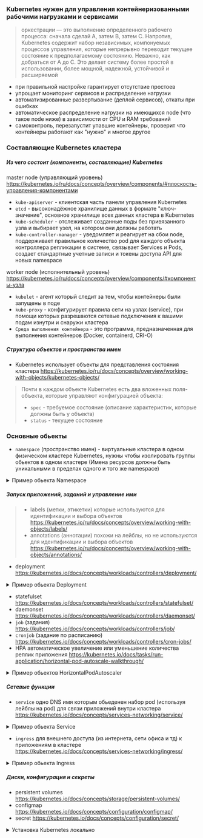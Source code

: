 ### Kubernetes нужен для управления контейнеризованными рабочими нагрузками и сервисами

>  оркестрации — это выполнение определенного рабочего процесса: сначала сделай A, затем B, затем C. Напротив, Kubernetes содержит набор независимых, компонуемых процессов управления, которые непрерывно переводит текущее состояние к предполагаемому состоянию. Неважно, как добраться от А до С. Это делает систему более простой в использовании, более мощной, надежной, устойчивой и расширяемой

- при правильной настройке гарантирует отсутствие простоев
- упрощает мониторинг сервисов и распределение нагрузки
- автоматизированные развертывание (деплой сервисов), откаты при ошибках
- автоматическое распределение нагрузки на имеющихся node (что такое node ниже) в зависимости от CPU и RAM требований
- самоконтроль, перезапустит упавшие контейнеры, проверит что контейнеры работают как "нужно" и многое другое

### Составляющие Kubernetes кластера

##### Из чего состоит (компоненты, составляющие) Kubernetes

master node (управляющий уровень) https://kubernetes.io/ru/docs/concepts/overview/components/#плоскость-управления-компонентами
- `kube-apiserver` - клиентская часть панели управления Kubernetes
- `etcd` - высоконадёжное хранилище данных в формате "ключ-значение", основное хранилище всех данных кластера в Kubernetes
- `kube-scheduler` - отслеживает созданные поды без привязанного узла и выбирает узел, на котором они должны работать
- `kube-controller-manager` - уведомляет и реагирует на сбои node, поддерживает правильное количество pod для каждого объекта контроллера репликации в системе,  связывает Services и Pods, создает стандартные учетные записи и токены доступа API для новых namespace

worker node (исполнительный уровень) https://kubernetes.io/ru/docs/concepts/overview/components/#компоненты-узла
- `kubelet` - агент который следит за тем, чтобы контейнеры были запущены в поде
- `kube-proxy` - конфигурирует правила сети на узлах (service), при помощи которых разрешаются сетевые подключения к вашими подам изнутри и снаружи кластера
- `Среда выполнения контейнера` - это программа, предназначенная для выполнения контейнеров (Docker, containerd, CRI-O)

##### Структура объектов и пространства имен

- Kubernetes использует объекты для представления состояния кластера https://kubernetes.io/ru/docs/concepts/overview/working-with-objects/kubernetes-objects/

> Почти в каждом объекте Kubernetes есть два вложенных поля-объекта, которые управляют конфигурацией объекта:
> - `spec` - требуемое состояние (описание характеристик, которые должны быть у объекта)
> - `status` - текущее состояние

### Основные обьекты

- `namespace` (пространство имен) - виртуальные кластера в одном физическом кластере Kubernetes, нужны чтобы изолировать группы обьектов в одном кластере (Имена ресурсов должны быть уникальными в пределах одного и того же namespace) 

<details>
  <summary>Пример обьекта Namespace</summary>

```yaml
apiVersion: v1
kind: Namespace
metadata:
  name: <insert-namespace-name-here> # имя namespace
```

</details>

##### Запуск приложений, заданий и управление ими

> - labels (метки, этикетки) которые используются для идентификации и выбора объектов https://kubernetes.io/ru/docs/concepts/overview/working-with-objects/labels/
> - annotations (аннотации) похожи на лейблы, но не используются для идентификации и выбора объектов https://kubernetes.io/ru/docs/concepts/overview/working-with-objects/annotations/

- deployment https://kubernetes.io/docs/concepts/workloads/controllers/deployment/

<details>
  <summary>Пример обьекта Deployment</summary>

```yaml
apiVersion: apps/v1
kind: Deployment
metadata:
  name: nginx-deployment
  labels: # используются для идентификации и выбора объектов
    app.kubernetes.io/name: nginx-deployment
    app.kubernetes.io/version: latest
    app.kubernetes.io/component: nginx-deployment
  annotations:
    imageregistry: "https://hub.docker.com/"
spec:
  replicas: 3 # можно удалить если используем HPA который сам будет следить за числом реплик (описание и пример ниже)
  selector:
    matchLabels:
      app.kubernetes.io/name: nginx-deployment
  template:
    metadata:
      labels:
        app.kubernetes.io/name: nginx-deployment
    spec:
      affinity:
        podAntiAffinity: # анти зависимость чтобы реплики pod разьехались по разным node
          preferredDuringSchedulingIgnoredDuringExecution: 
          - weight: 100
            podAffinityTerm:
              labelSelector:
                matchExpressions:
                - key: app.kubernetes.io/name
                  operator: In
                  values:
                  - nginx-deployment # создавать на node где нет pod с лейблом app.kubernetes.io/name: nginx-deployment
              topologyKey: "topology.kubernetes.io/zone" # стараться размещать pod в разных зонах доступности
      terminationGracePeriodSeconds: 60 # после отправки приложению сигнала 'Заверши работу' даем ему 60 сек закончить свою работу и умереть, иначе убиваем
      containers:
      - name: nginx
        image: nginx:latest
        ports:
        - name: http
          containerPort: 8080
        resources:
          requests: # запросы ресурсов по которым kube-scheduler ищет на какую node разместить pod
            memory: "150Mi"
            cpu: "250m"
          limits:
            memory: "150Mi" # если приложение попытается использовать больше памяти, Kubernetes убьет его
            cpu: "500m" # если приложение попытается использовать больше ресурсов CPU поставит его в очередь xD
        livenessProbe: # проверяет 'живо ли приложение' и если нет, перезапускает его
          httpGet:
            path: /
            port: http
          initialDelaySeconds: 5
          periodSeconds: 5
        readinessProbe: # проверяет 'может ли приложение принимать запросы'
          httpGet:
            path: /
            port: http
          initialDelaySeconds: 5
          periodSeconds: 5
```

</details>

- statefulset https://kubernetes.io/docs/concepts/workloads/controllers/statefulset/
- daemonset https://kubernetes.io/docs/concepts/workloads/controllers/daemonset/
- `job` (задания) https://kubernetes.io/docs/concepts/workloads/controllers/job/
- `cronjob` (задание по расписанию) https://kubernetes.io/docs/concepts/workloads/controllers/cron-jobs/
- HPA автоматическое увеличение или уменьшение количества реплик приложения https://kubernetes.io/docs/tasks/run-application/horizontal-pod-autoscale-walkthrough/

<details>
  <summary>Пример обьектов HorizontalPodAutoscaler</summary>

```yaml
apiVersion: autoscaling/v2
kind: HorizontalPodAutoscaler # автоматическое увеличение или уменьшение количества реплик приложения
metadata:
  name: nginx-hpa
spec:
  scaleTargetRef:
    apiVersion: apps/v1
    kind: Deployment
    name: nginx-deployment
  minReplicas: 3
  maxReplicas: 4
  metrics:
  - type: Resource
    resource:
      name: cpu
      target:
        type: Utilization
        averageUtilization: 60
```

</details>

##### Сетевые функции

- `service` одно DNS имя которым обьеденен набор pod (используя лейблы на pod) для связи приложений внутри кластера https://kubernetes.io/docs/concepts/services-networking/service/

<details>
  <summary>Пример обьекта Service</summary>

```yaml
apiVersion: v1
kind: Service
metadata:
  name: nginx-service # одно DNS имя которым обьеденен набор pod (используя лейблы на pod в selector ниже)
spec:
  selector:
    app.kubernetes.io/name: nginx-deployment # выбирает pod по лейблу
  ports:
    - protocol: TCP
      port: 80
      targetPort: http
```

</details>

- `ingress` для внешнего доступа (из интернета, сети офиса и тд) к приложениям в кластере https://kubernetes.io/docs/concepts/services-networking/ingress/

<details>
  <summary>Пример обьекта Ingress</summary>

```yaml
apiVersion: networking.k8s.io/v1
kind: Ingress
metadata:
  name: nginx-ingress
  annotations:
    nginx.ingress.kubernetes.io/rewrite-target: /
spec:
  ingressClassName: nginx-example
  rules:
  - http:
      paths:
      - path: /api/v1
        pathType: Prefix
        backend:
          service:
            name: nginx-service
            port:
              number: 80
```

</details>

##### Диски, конфигурация и секреты

- persistent volumes https://kubernetes.io/docs/concepts/storage/persistent-volumes/
- configmap https://kubernetes.io/docs/concepts/configuration/configmap/
- secret https://kubernetes.io/docs/concepts/configuration/secret/

<details>
  <summary>Установка Kubernetes локально</summary>

1. Ставим себе Docker Desktop https://www.docker.com/products/docker-desktop/
2. Ставим себе WSL (аналог виртуальной машины Linux на Windows) https://aka.ms/wslinstall
3. Ставим себе Ubuntu в WSL из Microsoft Store https://apps.microsoft.com/store/search?publisher=Canonical%20Group%20Limited
4. Перезапускаем компьютер
5. Запускам Ubuntu и ждем завершение установки
6. Запускаем Docker Desktop
7. Подключаем Ubuntu к Docker Desctop. Для этого в его настройках переходим в раздел `Resorces` и там в `WSL Integration` включаем интеграцию с Ubuntu
8. Включаем Kubernetes в настройках Docker Desctop (если хотим смотреть за прогрессом загрузки выходим из настроек и смотрим как появляются новые Images)
9. Когда у нас иконка Kubernetes (штурвал от корабля) внизу станет зеленой это значит что мы можем зайти в Ubuntu и выполнить команду `kubectl version --short` которая должна вывести версию Kubernetes

</details>
